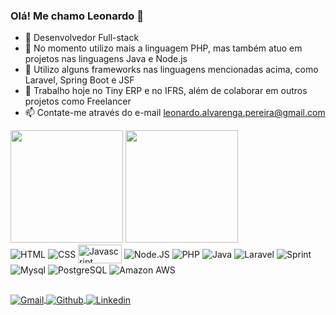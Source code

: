 ### Olá! Me chamo Leonardo 👋

- 🔭 Desenvolvedor Full-stack
- 🌱 No momento utilizo mais a linguagem PHP, mas também atuo em projetos nas linguagens Java e Node.js
- 👯 Utilizo alguns frameworks nas linguagens mencionadas acima, como Laravel, Spring Boot e JSF
- 🤔 Trabalho hoje no Tiny ERP e no IFRS, além de colaborar em outros projetos como Freelancer
- 📫 Contate-me através do e-mail leonardo.alvarenga.pereira@gmail.com


<div>
  <a href="https://github.com/leonardoalvarengapereira"></a>
  <img height="180em" src="https://github-readme-stats.vercel.app/api?username=leonardoalvarengapereira&show_icons=true&theme=dracula&include_all_commits=true&acount_private=true" />
  <img height="180em" src="https://github-readme-stats.vercel.app/api/top-langs/?username=leonardoalvarengapereira&layout-compact=true&langs-count=16&theme=dracula" />
</div>

<div>
  <img align="center" alt="HTML" src="https://img.shields.io/badge/HTML-239120?style=for-the-badge&logo=html5&logoColor=white" />
  <img align="center" alt="CSS" src="https://img.shields.io/badge/CSS-239120?&style=for-the-badge&logo=css3&logoColor=white" />
  <img align="center" alt="Javascript" height="30" width="70" src="https://img.shields.io/badge/JavaScript-F7DF1E?style=for-the-badge&logo=javascript&logoColor=black" />
  <img align="center" alt="Node.JS" src="https://img.shields.io/badge/Node.js-43853D?style=for-the-badge&logo=node.js&logoColor=white" />
  <img align="center" alt="PHP" src="https://img.shields.io/badge/PHP-777BB4?style=for-the-badge&logo=php&logoColor=white" />
  <img align="center" alt="Java" src="https://img.shields.io/badge/Java-ED8B00?style=for-the-badge&logo=java&logoColor=white" />
  <img align="center" alt="Laravel" src="https://img.shields.io/badge/Laravel-FF2D20?style=for-the-badge&logo=laravel&logoColor=white" />
  <img align="center" alt="Sprint" src="https://img.shields.io/badge/Spring-6DB33F?style=for-the-badge&logo=spring&logoColor=white" />
  <img align="center" alt="Mysql" src="https://img.shields.io/badge/MySQL-00000F?style=for-the-badge&logo=mysql&logoColor=white" />
  <img align="center" alt="PostgreSQL" src="https://img.shields.io/badge/PostgreSQL-316192?style=for-the-badge&logo=postgresql&logoColor=white" />
  <img align="center" alt="Amazon AWS" src="https://img.shields.io/badge/Amazon_AWS-232F3E?style=for-the-badge&logo=amazon-aws&logoColor=white" />
</div>

##
<div>
  <a href="mailto:leonardo.alvarenga.pereira@gmail.com" target="_blank">
    <img align="center" alt="Gmail" src="https://img.shields.io/badge/Gmail-D14836?style=for-the-badge&logo=gmail&logoColor=white" />
  </a>
  <a href="https://github.com/leonardoalvarengapereira" target="_blank">
    <img align="center" alt="Github" src="https://img.shields.io/badge/GitHub-100000?style=for-the-badge&logo=github&logoColor=white" />
  </a>
  <a href="https://www.linkedin.com/in/leonardo-pereira-b9633715b/" target="_blank">
    <img align="center" alt="Linkedin" src="https://img.shields.io/badge/LinkedIn-0077B5?style=for-the-badge&logo=linkedin&logoColor=white" />
  </a>
</div>

